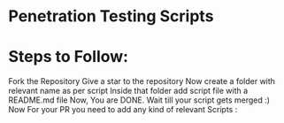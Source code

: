 # Penetration Testing Scripts

# Steps to Follow:

Fork the Repository
Give a star to the repository
Now create a folder with relevant name as per script
Inside that folder add script file with a README.md file
Now, You are DONE. Wait till your script gets merged :)
Now For your PR you need to add any kind of relevant Scripts :
